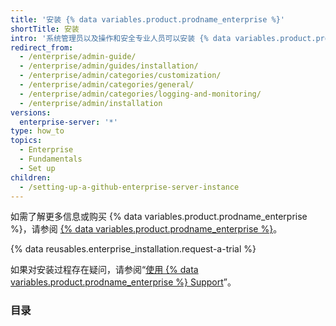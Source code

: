 ```yaml
---
title: '安装 {% data variables.product.prodname_enterprise %}'
shortTitle: 安装
intro: '系统管理员以及操作和安全专业人员可以安装 {% data variables.product.prodname_ghe_server %}。'
redirect_from:
  - /enterprise/admin-guide/
  - /enterprise/admin/guides/installation/
  - /enterprise/admin/categories/customization/
  - /enterprise/admin/categories/general/
  - /enterprise/admin/categories/logging-and-monitoring/
  - /enterprise/admin/installation
versions:
  enterprise-server: '*'
type: how_to
topics:
  - Enterprise
  - Fundamentals
  - Set up
children:
  - /setting-up-a-github-enterprise-server-instance
---
```

如需了解更多信息或购买 {% data variables.product.prodname_enterprise %}，请参阅 [{% data variables.product.prodname_enterprise %}](https://github.com/enterprise)。

{% data reusables.enterprise_installation.request-a-trial %}

如果对安装过程存在疑问，请参阅“[使用 {% data variables.product.prodname_enterprise %} Support](/enterprise/admin/guides/enterprise-support/)”。
### 目录
